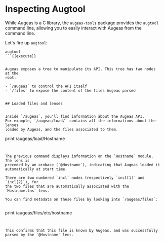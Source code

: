 # Inspecting Augtool

While Augeas is a C library, the `augeas-tools` package provides the `augtool`
command line, allowing you to easily interact with Augeas from the command
line.

Let's fire up `augtool`:

```
augtool
```{{execute}}


Augeas exposes a tree to manipulate its API. This tree has two nodes at the
root:

- `/augeas` to control the API itself
- `/files` to expose the content of the files Augeas parsed


## Loaded files and lenses


Inside `/augeas`, you'll find information about the Augeas API.
For example, `/augeas/load/` contains all the informations about the lenses
loaded by Augeas, and the files associated to them.

```
print /augeas/load/Hostname
```{{execute}}


The previous command displays information on the `Hostname` module. The lens is
preceded by an arobase (`@Hostname`), indicating that Augeas loaded it
automatically at start time.

There are two numbered `incl` nodes (respectively `incl[1]` and `incl[2]`), for
the two files that are automatically associated with the `Hostname.lns` lens.

You can find metadata on these files by looking into `/augeas/files`:


```
print /augeas/files/etc/hostname
```{{execute}}


This confirms that this file is known by Augeas, and was successfully
parsed by the `@Hostname` lens.
